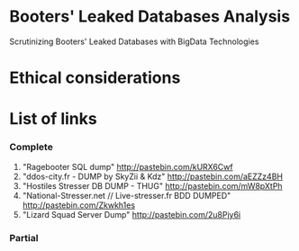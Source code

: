 # Booters' Leaked Databases Analysis
Scrutinizing Booters' Leaked Databases with BigData Technologies

# Ethical considerations


# List of links
### Complete
1. "Ragebooter SQL dump" http://pastebin.com/kURX6Cwf 
2. "ddos-city.fr - DUMP by SkyZii & Kdz" http://pastebin.com/aEZZz4BH
4. "Hostiles Stresser DB DUMP - THUG" http://pastebin.com/mW8pXtPh
4. "National-Stresser.net // Live-stresser.fr BDD DUMPED" http://pastebin.com/Zkwkh1es
3. "Lizard Squad Server Dump" http://pastebin.com/2u8Pjy6i
### Partial


